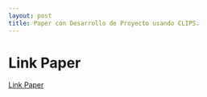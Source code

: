 ```yaml
---
layout: post
title: Paper con Desarrollo de Proyecto usando CLIPS.
---
```

# Link Paper
[Link Paper](https://drive.google.com/file/d/1OUrxu_VmyDuYA9YyuogaxMyae27LGKEk/view?usp=sharing)
